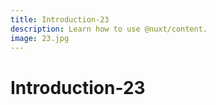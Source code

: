 ```yaml
---
title: Introduction-23
description: Learn how to use @nuxt/content.
image: 23.jpg
---
```


# Introduction-23

<article-image name="23.jpg" alt="サンプル画像"></article-image>
